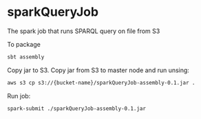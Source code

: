 # sparkQueryJob
The spark job that runs SPARQL query on file from S3


To package
```bash
sbt assembly
```

Copy jar to S3. Copy jar from S3 to master node and run unsing:
```bash
aws s3 cp s3://{bucket-name}/sparkQueryJob-assembly-0.1.jar . 
```

Run job:
```bash
spark-submit ./sparkQueryJob-assembly-0.1.jar
```
